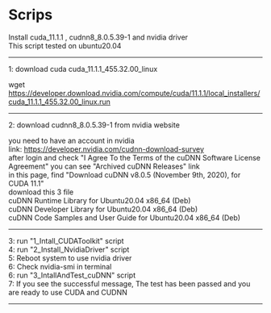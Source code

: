 # Scrips

Install cuda_11.1.1 , cudnn8_8.0.5.39-1 and nvidia driver  
This script tested on ubuntu20.04  

--------------------
1: download cuda cuda_11.1.1_455.32.00_linux  

wget https://developer.download.nvidia.com/compute/cuda/11.1.1/local_installers/cuda_11.1.1_455.32.00_linux.run  

--------------------
2: download cudnn8_8.0.5.39-1 from nvidia website  

you need to have an account in nvidia  
link: https://developer.nvidia.com/cudnn-download-survey  
after login and check "I Agree To the Terms of the cuDNN Software License Agreement" you can see "Archived cuDNN Releases" link  
in this page, find "Download cuDNN v8.0.5 (November 9th, 2020), for CUDA 11.1"  
download this 3 file  
cuDNN Runtime Library for Ubuntu20.04 x86_64 (Deb)  
cuDNN Developer Library for Ubuntu20.04 x86_64 (Deb)  
cuDNN Code Samples and User Guide for Ubuntu20.04 x86_64 (Deb)  

--------------------

3: run "1_Intall_CUDAToolkit" script  
4: run "2_Install_NvidiaDriver" script  
5: Reboot system to use nvidia driver  
6: Check nvidia-smi in terminal  
6: run "3_IntallAndTest_cuDNN" script  
7: If you see the successful message, The test has been passed and you are ready to use CUDA and CUDNN  

--------------------

